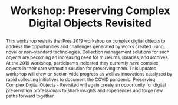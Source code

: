 ---
abstract: 'This workshop revisits the iPres 2019 workshop on complex digital objects
  to address the opportunities and challenges generated by works created using novel
  or non-standard technologies. Collection management solutions for such objects are
  becoming an increasing need for museums, libraries, and archives. At the 2019 workshop,
  participants indicated they currently have complex objects in their care without
  a solution for preserving them. This updated workshop will draw on sector-wide progress
  as well as innovations catalyzed by rapid collecting initiatives to document the
  COVID pandemic. Preserving Complex Digital Objects - Revisited will again create
  an opportunity for digital preservation professionals to share insights and experiences
  and forge new paths forward together. '
creators:
- Falcao, Patricia
date: null
document_url: https://az659834.vo.msecnd.net/eventsairwesteuprod/production-inconference-public/aa87be8c7daf43b58c9cb151dce59e66
grand_parent: iPRES
institutions:
- Tate
keywords:
- file formats
- collaboration
- capacity building <br />
landing_page_url: null
language: eng
layout: publication
license: CC-BY 4.0 International
notes_url: null
parent: iPRES 2022
presentation_url: null
size: null
source_name: iPRES
title: 'Workshop: Preserving Complex Digital Objects Revisited'
type: workshop
year: 2022
---